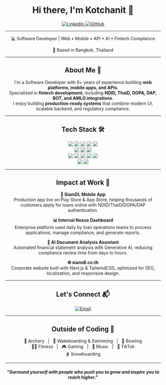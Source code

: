 <h1 align="center">Hi there, I'm Kotchanit 👋</h1>

<p align="center">
  <a href="https://www.linkedin.com/in/kotchanit-emsawat-7926b9215/">
    <img alt="LinkedIn" src="https://img.shields.io/badge/LinkedIn-Connect-blue?style=for-the-badge&logo=linkedin">
  </a>
  <a href="https://github.com/Kotchanit">
    <img alt="GitHub" src="https://img.shields.io/badge/GitHub-Follow-black?style=for-the-badge&logo=github">
  </a>
</p>

---

<p align="center">💻 Software Developer | Web • Mobile • API • AI • Fintech Compliance</p>
<p align="center">📍 Based in Bangkok, Thailand</p>

---

<h2 align="center">About Me 🚀</h2>
<p align="center">
I'm a Software Developer with 6+ years of experience building <b>web platforms, mobile apps, and APIs</b>.<br/>
Specialized in <b>fintech development</b>, including <b>NDID, ThaiD, DOPA, DAP, BOT, and AMLO integrations</b>.<br/>
I enjoy building <b>production-ready systems</b> that combine modern UI, scalable backend, and regulatory compliance.
</p>

---

<h2 align="center">Tech Stack 🛠</h2>
<p align="center">
  <img src="https://img.shields.io/badge/React-61DAFB?style=for-the-badge&logo=react&logoColor=black" />
  <img src="https://img.shields.io/badge/Next.js-000000?style=for-the-badge&logo=next.js&logoColor=white" />
  <img src="https://img.shields.io/badge/Angular-DD0031?style=for-the-badge&logo=angular&logoColor=white" />
  <img src="https://img.shields.io/badge/Vue.js-4FC08D?style=for-the-badge&logo=vue.js&logoColor=white" />
  <img src="https://img.shields.io/badge/TailwindCSS-38B2AC?style=for-the-badge&logo=tailwind-css&logoColor=white" /><br/>
  <img src="https://img.shields.io/badge/React_Native-20232A?style=for-the-badge&logo=react&logoColor=61DAFB" />
  <img src="https://img.shields.io/badge/Expo-000020?style=for-the-badge&logo=expo&logoColor=white" />
  <img src="https://img.shields.io/badge/Swift-FA7343?style=for-the-badge&logo=swift&logoColor=white" /><br/>
  <img src="https://img.shields.io/badge/Node.js-339933?style=for-the-badge&logo=node.js&logoColor=white" />
  <img src="https://img.shields.io/badge/Express.js-000000?style=for-the-badge&logo=express&logoColor=white" />
  <img src="https://img.shields.io/badge/GraphQL-E10098?style=for-the-badge&logo=graphql&logoColor=white" />
  <img src="https://img.shields.io/badge/PostgreSQL-316192?style=for-the-badge&logo=postgresql&logoColor=white" />
  <img src="https://img.shields.io/badge/Sequelize-399AF3?style=for-the-badge&logo=sequelize&logoColor=white" /><br/>
  <img src="https://img.shields.io/badge/Git-F05032?style=for-the-badge&logo=git&logoColor=white" />
  <img src="https://img.shields.io/badge/Agile-2496ED?style=for-the-badge&logo=scrumalliance&logoColor=white" />
</p>

---

<h2 align="center">Impact at Work 🌟</h2>

<p align="center">
  <b>🚀 SiamDL Mobile App</b><br/>
  Production app live on Play Store & App Store, helping thousands of customers apply for loans online with NDID/ThaiD/DOPA/DAP authentication.
</p>

<p align="center">
  <b>📊 Internal Nexus Dashboard</b><br/>
  Enterprise platform used daily by loan operations teams to process applications, manage compliance, and generate reports.
</p>

<p align="center">
  <b>🤖 AI Document Analysis Assistant</b><br/>
  Automated financial statement analysis with Generative AI, reducing compliance review time from days to hours.
</p>

<p align="center">
  <b>🌐 siamdl.co.th</b><br/>
  Corporate website built with Next.js & TailwindCSS, optimized for SEO, localization, and responsive design.
</p>

---

<h2 align="center">Let's Connect 📬</h2>
<p align="center">
  <a href="mailto:kotchanit.e@gmail.com">
    <img src="https://img.shields.io/badge/Email-kotchanit.e%40gmail.com-red?style=for-the-badge&logo=gmail&logoColor=white" alt="Email"/>
  </a>
</p>

---

<h2 align="center">Outside of Coding 🎯</h2>

<p align="center">
🏹 Archery &nbsp; | &nbsp; 🌊 Wakeboarding & Swimming &nbsp; | &nbsp; 🎳 Bowling <br/>
🏋️‍♂️ Fitness &nbsp; | &nbsp; 🎮 Gaming &nbsp; | &nbsp; 🎵 Music &nbsp; | &nbsp; 📱 TikTok <br/>
🏂 Snowboarding  
</p>

---

<h4 align="center"><i>“Surround yourself with people who push you to grow and inspire you to reach higher.”</i></h4>
